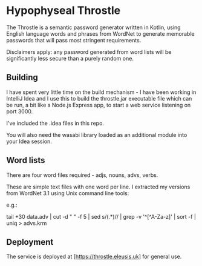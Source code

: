 Hypophyseal Throstle
====================

The Throstle is a semantic password generator written in Kotlin, using English language words and phrases
from WordNet to generate memorable passwords that will pass most stringent requirements.

Disclaimers apply: any password generated from word lists will be significantly less secure than a
purely random one.

Building
--------

I have spent very little time on the build mechanism - I have been working in IntelliJ Idea and I use
this to build the throstle.jar executable file which can be run, a bit like a Node.js Express app,
to start a web service listening on port 3000.

I've included the .idea files in this repo.

You will also need the wasabi library loaded as an additional module into your Idea session.

Word lists
----------

There are four word files required - adjs, nouns, advs, verbs.

These are simple text files with one word per line. I extracted my versions from WordNet 3.1
using Unix command line tools:

e.g.:

tail +30 data.adv | cut -d " " -f 5 | sed s/\(.*\)// | grep -v '^[^A-Za-z]' | sort -f | uniq > advs.krm

Deployment
----------

The service is deployed at [https://throstle.eleusis.uk] for general use.